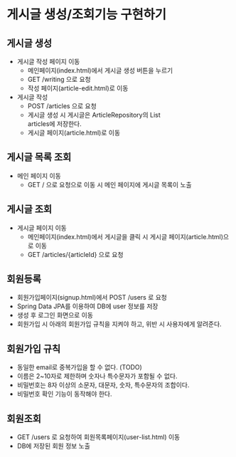 # 게시글 생성/조회기능 구현하기

## 게시글 생성
* 게시글 작성 페이지 이동
    * 메인페이지(index.html)에서 게시글 생성 버튼을 누르기
    * GET /writing 으로 요청
    * 작성 페이지(article-edit.html)로 이동
* 게시글 작성
    * POST /articles 으로 요청
    * 게시글 생성 시 게시글은 ArticleRepository의 List<Article> articles에 저장한다.
    * 게시글 페이지(article.html)로 이동

## 게시글 목록 조회
* 메인 페이지 이동
    * GET / 으로 요청으로 이동 시 메인 페이지에 게시글 목록이 노출

## 게시글 조회
* 게시글 페이지 이동
    * 메인페이지(index.html)에서 게시글을 클릭 시 게시글 페이지(article.html)으로 이동
    * GET /articles/{articleId} 으로 요청
    

## 회원등록
* 회원가입페이지(signup.html)에서 POST /users 로 요청
* Spring Data JPA를 이용하여 DB에 user 정보를 저장
* 생성 후 로그인 화면으로 이동
* 회원가입 시 아래의 회원가입 규칙을 지켜야 하고, 위반 시 사용자에게 알려준다.

## 회원가입 규칙
* 동일한 email로 중복가입을 할 수 없다. (TODO)
* 이름은 2~10자로 제한하며 숫자나 특수문자가 포함될 수 없다.
* 비밀번호는 8자 이상의 소문자, 대문자, 숫자, 특수문자의 조합이다.
* 비밀번호 확인 기능이 동작해야 한다.

## 회원조회
* GET /users 로 요청하여 회원목록페이지(user-list.html) 이동
* DB에 저장된 회원 정보 노출